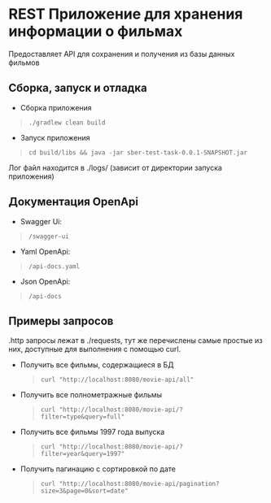 # REST Приложение для хранения информации о фильмах

Предоставляет API для сохранения и получения из базы данных фильмов


## Сборка, запуск и отладка

- Сборка приложения 
>`./gradlew clean build`
- Запуск приложения
>`cd build/libs && java -jar sber-test-task-0.0.1-SNAPSHOT.jar`

Лог файл находится в ./logs/ (зависит от директории запуска приложения)


## Документация OpenApi

- Swagger Ui:
> `/swagger-ui`
- Yaml OpenApi:
> `/api-docs.yaml`
- Json OpenApi:
> `/api-docs`

## Примеры запросов

.http запросы лежат в ./requests, тут же перечислены самые простые из них, доступные для
выполнения с помощью curl.

- Получить все фильмы, содержащиеся в БД
  > `curl "http://localhost:8080/movie-api/all"`
- Получить все полнометражные фильмы
    > `curl "http://localhost:8080/movie-api/?filter=type&query=full"`
- Получить все фильмы 1997 года выпуска
    > `curl "http://localhost:8080/movie-api/?filter=year&query=1997"`
- Получить пагинацию с сортировкой по дате
  > `curl "http://localhost:8080/movie-api/pagination?size=3&page=0&sort=date"`


